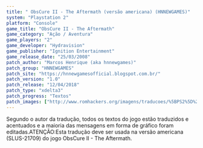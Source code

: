 ```yaml
---
title: " ObsCure II - The Aftermath (versão americana) (HNNEWGAMES)"
system: "Playstation 2"
platform: "Console"
game_title: "ObsCure II - The Aftermath"
game_category: "Ação / Aventura"
game_players: "2"
game_developer: "Hydravision"
game_publisher: "Ignition Entertainment"
game_release_date: "25/03/2008"
patch_author: "Marcos Henrique (aka hnnewgames)"
patch_group: "HNNEWGAMES"
patch_site: "https://hnnewgamesofficial.blogspot.com.br/"
patch_version: "1.0"
patch_release: "12/04/2018"
patch_type: "xdelta3"
patch_progress: "Textos"
patch_images: ["http://www.romhackers.org/imagens/traducoes/%5BPS2%5D%20ObsCure%20II%20-%20The%20Aftermath%20-%20hnnewgames%20-%201.jpg","http://www.romhackers.org/imagens/traducoes/%5BPS2%5D%20ObsCure%20II%20-%20The%20Aftermath%20-%20hnnewgames%20-%204.jpg","http://www.romhackers.org/imagens/traducoes/%5BPS2%5D%20ObsCure%20II%20-%20The%20Aftermath%20-%20hnnewgames%20-%205.jpg"]
---
```

Segundo o autor da tradução, todos os textos do jogo estão traduzidos e acentuados e a maioria das mensagens em forma de gráfico foram editadas.ATENÇÃO:Esta tradução deve ser usada na versão americana (SLUS-21709) do jogo ObsCure II - The Aftermath.